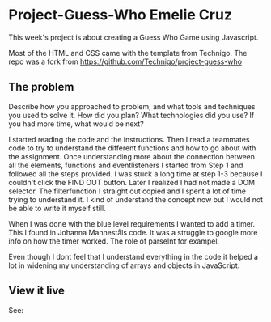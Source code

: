 # Project-Guess-Who  Emelie Cruz

This week's project is about creating a Guess Who Game using Javascript.

Most of the HTML and CSS came with the template from Technigo. The repo was a fork from https://github.com/Technigo/project-guess-who


## The problem

Describe how you approached to problem, and what tools and techniques you used to solve it. How did you plan? What technologies did you use? If you had more time, what would be next?

I started reading the code and the instructions. Then I read a teammates code to try to understand the different functions and how to go about with the assignment. Once understanding more about the connection between all the elements, functions and eventlisteners I started from Step 1 and followed all the steps provided. I was stuck a long time at step 1-3 because I couldn't click the FIND OUT button. Later I realized I had not made a DOM selector. The filterfunction I straight out copied and I spent a lot of time trying to understand it. I kind of understand the concept now but I would not be able to write it myself still. 

When I was done with the blue level requirements I wanted to add a timer. This I found in Johanna Manneståls code. It was a struggle to google more info on how the timer worked. The role of parseInt for exampel. 

Even though I dont feel that I understand everything in the code it helped a lot in widening my understanding of arrays and objects in JavaScript.

## View it live
See:


